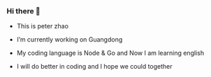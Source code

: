 ### Hi there 👋
- This is peter zhao

- I’m currently working on Guangdong

- My coding language is Node & Go  and  Now I am learning english

- I will  do better in coding  and I hope we could together

<!--
**zhaocrazy/zhaocrazy** is a ✨ _special_ ✨ repository because its `README.md` (this file) appears on your GitHub profile.

Here are some ideas to get you started:

- 🔭 I’m currently working on ...
- 🌱 I’m currently learning  ...  
- 👯 I’m looking to collaborate on ...
- 🤔 I’m looking for help with ...
- 💬 Ask me about ...
- 📫 How to reach me: ...
- 😄 Pronouns: ...
- ⚡ Fun fact: ...
-->
